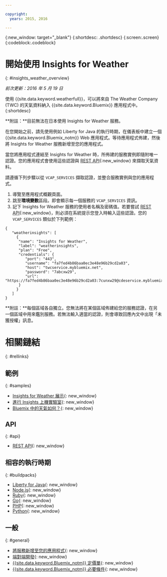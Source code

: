 ```yaml
---

copyright:
  years: 2015, 2016

---
```


{:new_window: target="_blank"}
{:shortdesc: .shortdesc}
{:screen:.screen}
{:codeblock:.codeblock}

# 開始使用 Insights for Weather
{: #insights_weather_overview}

*前次更新：2016 年 5 月 19 日*

使用 {{site.data.keyword.weatherfull}}，可以將來自 The Weather Company (TWC) 的天氣資料納入 {{site.data.keyword.Bluemix}} 應用程式中。
{:shortdesc}

**附註：**目前無法在日本使用 Insights for Weather 服務。

在您開始之前，請先使用例如 Liberty for Java 的執行時期，在儀表板中建立一個 {{site.data.keyword.Bluemix_notm}} Web 應用程式。等待應用程式佈建，然後將 Insights for Weather 服務新增至您的應用程式。

當您將應用程式連結至 Insights for Weather 時，所佈建的服務實例即隨附唯一認證。您的應用程式會使用這些認證與
[REST API](https://twcservice.{APPDomain}/rest-api/){:new_window} 來擷取天氣資料。

請遵循下列步驟以從 `VCAP_SERVICES` 擷取認證，並整合服務實例與您的應用程式。

1. 導覽至應用程式概觀頁面。
2. 跳至**環境變數**區段。即會顯示每一個服務的 `VCAP_SERVICES` 資訊。
3. 記下 Insights for Weather 服務的使用者名稱及密碼值。若要嘗試 [REST API](https://twcservice.{APPDomain}/rest-api/){:new_window}，則必須在系統提示您登入時輸入這些認證。您的 `VCAP_SERVICES` 類似於下列範例：

```
{
   "weatherinsights": [
     {
      "name": "Insights for Weather",
      "label": "weatherinsights",
      "plan": "Free",
      "credentials": {
         "port": "443",
         "username": "fa7fed4b86baa0ec3e48e96b29cd2a03",
         "host": "twcservice.mybluemix.net",
         "password": "7abcxw29",
         "url": "https://fa7fed4b86baa0ec3e48e96b29cd2a03:7cunxw29@cdeservice.mybluemix.net"
      }
     }
   ]
}
```

**附註：**每個區域各自獨立。您無法將在某個區域佈建給您的服務認證，在另一個區域中用來鑑別服務。若無法輸入適當的認證，則會導致回應內文中出現「未獲授權」訊息。 

# 相關鏈結
{: #rellinks}
## 範例
{: #samples}
* [Insights for Weather 展示](http://insights-for-weather-demo.mybluemix.net/){: new_window}
* [進行 Insights 上機實驗室](https://github.com/IBM-Bluemix/places-insights-lab){: new_window}
* [Bluemix 中的天氣如何？](https://developer.ibm.com/bluemix/2015/12/08/insights-weather-sample-overview){: new_window}

## API
{: #api}
* [REST API](https://twcservice.{APPDomain}/rest-api/){: new_window}

## 相容的執行時期

{: #buildpacks}
* [Liberty for Java](https://console.{DomainName}/docs/runtimes/liberty/index.html){: new_window}
* [Node.js](https://console.{DomainName}/docs/runtimes/nodejs/index.html){: new_window}
* [Ruby](https://console.{DomainName}/docs/runtimes/ruby/index.html){: new_window}
* [Go](https://console.{DomainName}/docs/runtimes/go/index.html){: new_window}
* [PHP](https://console.{DomainName}/docs/runtimes/php/index.html){: new_window}
* [Python](https://console.{DomainName}/docs/runtimes/python/index.html){: new_window}

## 一般
{: #general}
* [將服務新增至您的應用程式](../reqnsi.html){: new_window}
* [端對端開發](https://console.{DomainName}/docs/cfapps/ee.html){: new_window}
* [{{site.data.keyword.Bluemix_notm}} 定價單](https://console.{DomainName}/pricing/){: new_window}
* [{{site.data.keyword.Bluemix_notm}} 必要條件](https://developer.ibm.com/bluemix/support/#prereqs){: new_window}
